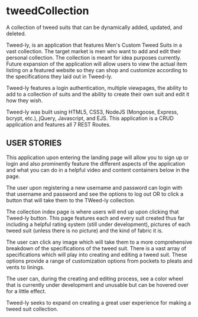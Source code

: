 # tweedCollection
A collection of tweed suits that can be dynamically added, updated, and deleted.

Tweed-ly, is an application that features Men's Custom Tweed Suits in a vast collection. The target market is men who want to add and edit their personal collection. The collection is meant for idea purposes currently. Future expansion of the application will allow users to view the actual item listing on a featured website so they can shop and customize according to the specifications they laid out in Tweed-ly.

Tweed-ly features a login authentication, multiple viewpages, the ability  to add to a collection of suits and the ability to create their own suit and edit it how they wish.

Tweed-ly was built using HTML5, CSS3, NodeJS (Mongoose, Express, bcrypt, etc.), jQuery, Javascript, and EJS. This application is a CRUD application and features all 7 REST Routes.

USER STORIES
------------
This application upon entering the landing page will allow you to sign up or login and also prominently feature the different aspects of the application and what you can do in a helpful video and content containers below in the page.

The user upon registering a new username and password can login with that username and password and see the options to log out OR to click a button that will take them to the TWeed-ly collection.

The collection index page is where users will end up upon clicking that Tweed-ly button. This page features each and every suit created thus far including a helpful rating system (still under development), pictures of each tweed suit (unless there is no picture) and the kind of fabric it is. 

The user can click any image which will take them to a more comprehensive breakdown of the specifications of the tweed suit. There is a vast array of specifications which will play into creating and editing a tweed suit. These options provide a range of customization options from pockets to pleats and vents to linings. 

The user can, during the creating and editing process, see a color wheel that is currently under development and unusable but can be hovered over for a little effect.

Tweed-ly seeks to expand on creating a great user experience for making a tweed suit collection. 

